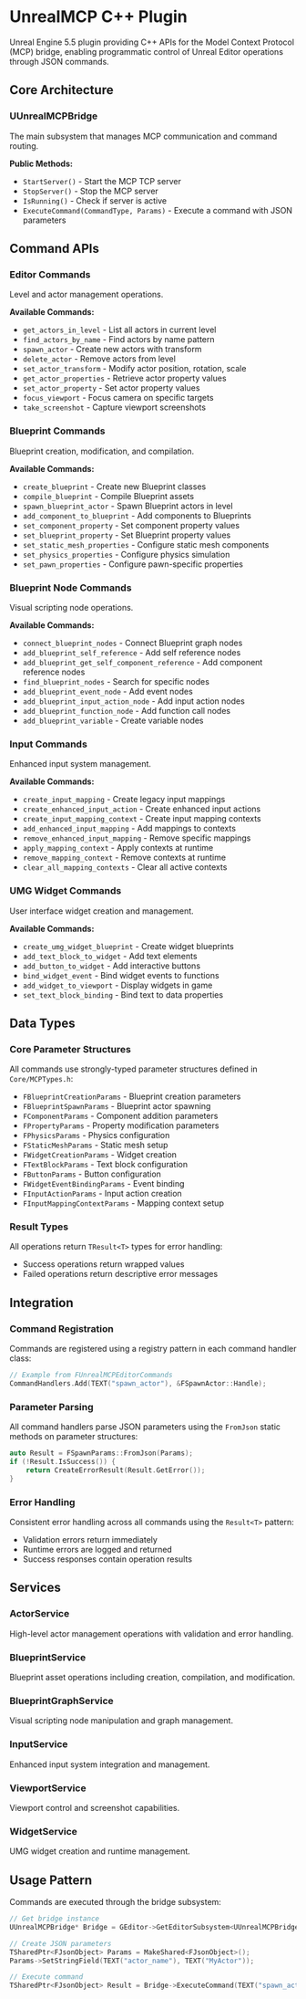 # UnrealMCP C++ Plugin

Unreal Engine 5.5 plugin providing C++ APIs for the Model Context Protocol (MCP) bridge, enabling programmatic control of Unreal Editor operations through JSON commands.

## Core Architecture

### UUnrealMCPBridge
The main subsystem that manages MCP communication and command routing.

**Public Methods:**
- `StartServer()` - Start the MCP TCP server
- `StopServer()` - Stop the MCP server
- `IsRunning()` - Check if server is active
- `ExecuteCommand(CommandType, Params)` - Execute a command with JSON parameters

## Command APIs

### Editor Commands
Level and actor management operations.

**Available Commands:**
- `get_actors_in_level` - List all actors in current level
- `find_actors_by_name` - Find actors by name pattern
- `spawn_actor` - Create new actors with transform
- `delete_actor` - Remove actors from level
- `set_actor_transform` - Modify actor position, rotation, scale
- `get_actor_properties` - Retrieve actor property values
- `set_actor_property` - Set actor property values
- `focus_viewport` - Focus camera on specific targets
- `take_screenshot` - Capture viewport screenshots

### Blueprint Commands
Blueprint creation, modification, and compilation.

**Available Commands:**
- `create_blueprint` - Create new Blueprint classes
- `compile_blueprint` - Compile Blueprint assets
- `spawn_blueprint_actor` - Spawn Blueprint actors in level
- `add_component_to_blueprint` - Add components to Blueprints
- `set_component_property` - Set component property values
- `set_blueprint_property` - Set Blueprint property values
- `set_static_mesh_properties` - Configure static mesh components
- `set_physics_properties` - Configure physics simulation
- `set_pawn_properties` - Configure pawn-specific properties

### Blueprint Node Commands
Visual scripting node operations.

**Available Commands:**
- `connect_blueprint_nodes` - Connect Blueprint graph nodes
- `add_blueprint_self_reference` - Add self reference nodes
- `add_blueprint_get_self_component_reference` - Add component reference nodes
- `find_blueprint_nodes` - Search for specific nodes
- `add_blueprint_event_node` - Add event nodes
- `add_blueprint_input_action_node` - Add input action nodes
- `add_blueprint_function_node` - Add function call nodes
- `add_blueprint_variable` - Create variable nodes

### Input Commands
Enhanced input system management.

**Available Commands:**
- `create_input_mapping` - Create legacy input mappings
- `create_enhanced_input_action` - Create enhanced input actions
- `create_input_mapping_context` - Create input mapping contexts
- `add_enhanced_input_mapping` - Add mappings to contexts
- `remove_enhanced_input_mapping` - Remove specific mappings
- `apply_mapping_context` - Apply contexts at runtime
- `remove_mapping_context` - Remove contexts at runtime
- `clear_all_mapping_contexts` - Clear all active contexts

### UMG Widget Commands
User interface widget creation and management.

**Available Commands:**
- `create_umg_widget_blueprint` - Create widget blueprints
- `add_text_block_to_widget` - Add text elements
- `add_button_to_widget` - Add interactive buttons
- `bind_widget_event` - Bind widget events to functions
- `add_widget_to_viewport` - Display widgets in game
- `set_text_block_binding` - Bind text to data properties

## Data Types

### Core Parameter Structures
All commands use strongly-typed parameter structures defined in `Core/MCPTypes.h`:

- `FBlueprintCreationParams` - Blueprint creation parameters
- `FBlueprintSpawnParams` - Blueprint actor spawning
- `FComponentParams` - Component addition parameters
- `FPropertyParams` - Property modification parameters
- `FPhysicsParams` - Physics configuration
- `FStaticMeshParams` - Static mesh setup
- `FWidgetCreationParams` - Widget creation
- `FTextBlockParams` - Text block configuration
- `FButtonParams` - Button configuration
- `FWidgetEventBindingParams` - Event binding
- `FInputActionParams` - Input action creation
- `FInputMappingContextParams` - Mapping context setup

### Result Types
All operations return `TResult<T>` types for error handling:
- Success operations return wrapped values
- Failed operations return descriptive error messages

## Integration

### Command Registration
Commands are registered using a registry pattern in each command handler class:

```cpp
// Example from FUnrealMCPEditorCommands
CommandHandlers.Add(TEXT("spawn_actor"), &FSpawnActor::Handle);
```

### Parameter Parsing
All command handlers parse JSON parameters using the `FromJson` static methods on parameter structures:

```cpp
auto Result = FSpawnParams::FromJson(Params);
if (!Result.IsSuccess()) {
    return CreateErrorResult(Result.GetError());
}
```

### Error Handling
Consistent error handling across all commands using the `Result<T>` pattern:
- Validation errors return immediately
- Runtime errors are logged and returned
- Success responses contain operation results

## Services

### ActorService
High-level actor management operations with validation and error handling.

### BlueprintService
Blueprint asset operations including creation, compilation, and modification.

### BlueprintGraphService
Visual scripting node manipulation and graph management.

### InputService
Enhanced input system integration and management.

### ViewportService
Viewport control and screenshot capabilities.

### WidgetService
UMG widget creation and runtime management.

## Usage Pattern

Commands are executed through the bridge subsystem:

```cpp
// Get bridge instance
UUnrealMCPBridge* Bridge = GEditor->GetEditorSubsystem<UUnrealMCPBridge>();

// Create JSON parameters
TSharedPtr<FJsonObject> Params = MakeShared<FJsonObject>();
Params->SetStringField(TEXT("actor_name"), TEXT("MyActor"));

// Execute command
TSharedPtr<FJsonObject> Result = Bridge->ExecuteCommand(TEXT("spawn_actor"), Params);
```